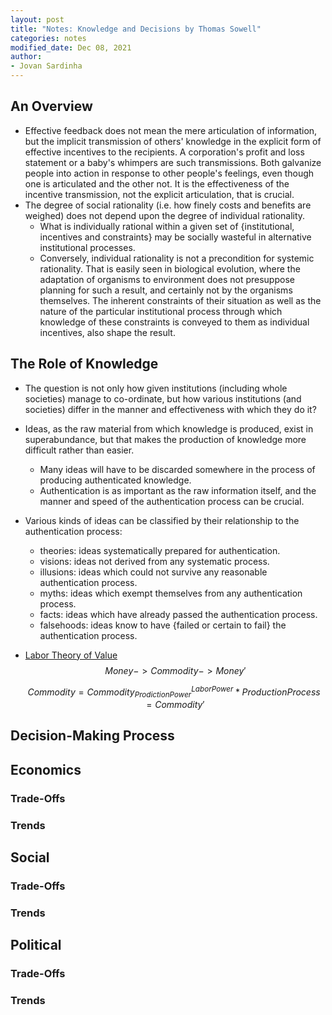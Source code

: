 ```yaml
---
layout: post
title: "Notes: Knowledge and Decisions by Thomas Sowell"
categories: notes
modified_date: Dec 08, 2021
author:
- Jovan Sardinha
---
```


## An Overview

* Effective feedback does not mean the mere articulation of information, but the implicit transmission of others' knowledge in the explicit form of effective incentives to the recipients. A corporation's profit and loss statement or a baby's whimpers are such transmissions. Both galvanize people into action in response to other people's feelings, even though one is articulated and the other not. It is the effectiveness of the incentive transmission, not the explicit articulation, that is crucial.
* The degree of social rationality (i.e. how finely costs and benefits are weighed) does not depend upon the degree of individual rationality.
  * What is individually rational within a given set of {institutional, incentives and constraints} may be socially wasteful in alternative institutional processes.
  * Conversely, individual rationality is not a precondition for systemic rationality. That is easily seen in biological evolution, where the adaptation of organisms to environment does not presuppose planning for such a result, and certainly not by the organisms themselves. The inherent constraints of their situation as well as the nature of the particular institutional process through which knowledge of these constraints is conveyed to them as individual incentives, also shape the result.


## The Role of Knowledge

* The question is not only how given institutions (including whole societies) manage to co-ordinate, but how various institutions (and societies) differ in the manner and effectiveness with which they do it?
* Ideas, as the raw material from which knowledge is produced, exist in superabundance, but that makes the production of knowledge more difficult rather than easier.
  * Many ideas will have to be discarded somewhere in the process of producing authenticated knowledge.
  * Authentication is as important as the raw information itself, and the manner and speed of the authentication process can be crucial.
* Various kinds of ideas can be classified by their relationship to the authentication process:
  * theories: ideas systematically prepared for authentication.
  * visions: ideas not derived from any systematic process.
  * illusions: ideas which could not survive any reasonable authentication process.
  * myths: ideas which exempt themselves from any authentication process.
  * facts: ideas which have already passed the authentication process.
  * falsehoods: ideas know to have {failed or certain to fail} the authentication process.
* [Labor Theory of Value](https://www.youtube.com/watch?v=xzqm9QHls60)
  $$
  Money -> Commodity -> Money'
  $$

  $$
  Commodity = Commodity_{ProdictionPower}^{LaborPower} * ProductionProcess  = Commodity'
$$

## Decision-Making Process

## Economics

### Trade-Offs

### Trends

## Social

### Trade-Offs

### Trends

## Political

### Trade-Offs

### Trends

